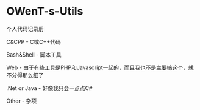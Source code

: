 OWenT-s-Utils
=============

个人代码记录册


C&CPP - C或C++代码

Bash&Shell - 脚本工具

Web - 由于有些工具是PHP和Javascript一起的，而且我也不是主要搞这个，就不分得那么细了

.Net or Java - 好像我只会一点点C#

Other - 杂项


